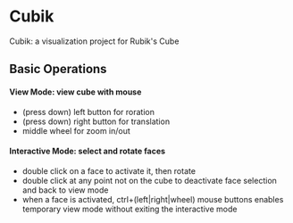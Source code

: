 Cubik
=====

Cubik: a visualization project for Rubik's Cube

## Basic Operations

#### View Mode: view cube with mouse
+ (press down) left button for roration
+ (press down) right button for translation
+ middle wheel for zoom in/out

#### Interactive Mode: select and rotate faces
+ double click on a face to activate it, then rotate
+ double click at any point not on the cube to deactivate face selection and back to view mode
+ when a face is activated, ctrl+(left|right|wheel) mouse buttons enables temporary view mode without exiting the interactive mode
